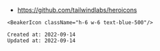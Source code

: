 
* <https://github.com/tailwindlabs/heroicons>

```
<BeakerIcon className="h-6 w-6 text-blue-500"/>
```

    Created at: 2022-09-14
    Updated at: 2022-09-14

